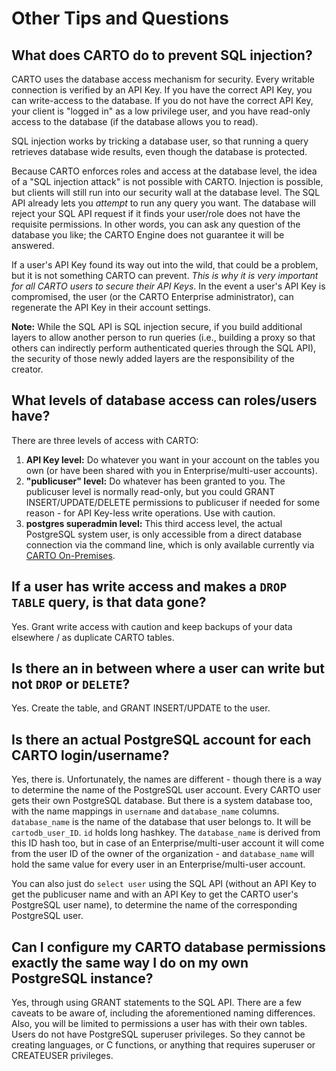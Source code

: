 # Other Tips and Questions

## What does CARTO do to prevent SQL injection?

CARTO uses the database access mechanism for security. Every writable connection is verified by an API Key. If you have the correct API Key, you can write-access to the database. If you do not have the correct API Key, your client is "logged in" as a low privilege user, and you have read-only access to the database (if the database allows you to read).

SQL injection works by tricking a database user, so that running a query retrieves database wide results, even though the database is protected.

Because CARTO enforces roles and access at the database level, the idea of a "SQL injection attack" is not possible with CARTO. Injection is possible, but clients will still run into our security wall at the database level. The SQL API already lets you _attempt_ to run any query you want. The database will reject your SQL API request if it finds your user/role does not have the requisite permissions. In other words, you can ask any question of the database you like; the CARTO Engine does not guarantee it will be answered.

If a user's API Key found its way out into the wild, that could be a problem, but it is not something CARTO can prevent. _This is why it is very important for all CARTO users to secure their API Keys_. In the event a user's API Key is compromised, the user (or the CARTO Enterprise administrator), can regenerate the API Key in their account settings.

**Note:** While the SQL API is SQL injection secure, if you build additional layers to allow another person to run queries (i.e., building a proxy so that others can indirectly perform authenticated queries through the SQL API), the security of those newly added layers are the responsibility of the creator.

## What levels of database access can roles/users have?

There are three levels of access with CARTO:

1. __API Key level:__ Do whatever you want in your account on the tables you own (or have been shared with you in Enterprise/multi-user accounts).
2. __"publicuser" level:__ Do whatever has been granted to you. The publicuser level is normally read-only, but you could GRANT INSERT/UPDATE/DELETE permissions to publicuser if needed for some reason - for API Key-less write operations. Use with caution.
3. __postgres superadmin level:__ This third access level, the actual PostgreSQL system user, is only accessible from a direct database connection via the command line, which is only available currently via [CARTO On-Premises](https://carto.com/on-premises/).

## If a user has write access and makes a `DROP TABLE` query, is that data gone?

Yes. Grant write access with caution and keep backups of your data elsewhere / as duplicate CARTO tables.

## Is there an in between where a user can write but not `DROP` or `DELETE`?

Yes. Create the table, and GRANT INSERT/UPDATE to the user.

## Is there an actual PostgreSQL account for each CARTO login/username?

Yes, there is. Unfortunately, the names are different - though there is a way to determine the name of the PostgreSQL user account. Every CARTO user gets their own PostgreSQL database. But there is a system database too, with the name mappings in `username` and `database_name` columns. `database_name` is the name of the database that user belongs to. It will be `cartodb_user_ID`. `id` holds long hashkey. The `database_name` is derived from this ID hash too, but in case of an Enterprise/multi-user account it will come from the user ID of the owner of the organization - and `database_name` will hold the same value for every user in an Enterprise/multi-user account.

You can also just do `select user` using the SQL API (without an API Key to get the publicuser name and with an API Key to get the CARTO user's PostgreSQL user name), to determine the name of the corresponding PostgreSQL user.

## Can I configure my CARTO database permissions exactly the same way I do on my own PostgreSQL instance?

Yes, through using GRANT statements to the SQL API. There are a few caveats to be aware of, including the aforementioned naming differences. Also, you will be limited to permissions a user has with their own tables. Users do not have PostgreSQL superuser privileges. So they cannot be creating languages, or C functions, or anything that requires superuser or CREATEUSER privileges.
